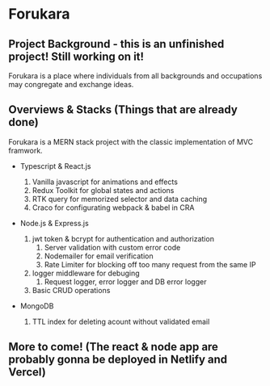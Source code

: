 # Forukara
## Project Background - this is an unfinished project! Still working on it!
Forukara is a place where individuals from all backgrounds and occupations may congregate and exchange ideas.

## Overviews & Stacks (Things that are already done)
Forukara is a MERN stack project with the classic implementation of MVC framwork.
* Typescript & React.js 
  1. Vanilla javascript for animations and effects                   
  2. Redux Toolkit for global states and actions
  3. RTK query for memorized selector and data caching
  4. Craco for configurating webpack & babel in CRA

* Node.js & Express.js
  1. jwt token & bcrypt for authentication and authorization
     1. Server validation with custom error code
     2. Nodemailer for email verification
     3. Rate Limiter for blocking off too many request from the same IP
  2. logger middleware for debuging
     1. Request logger, error logger and DB error logger
  3. Basic CRUD operations

* MongoDB
  1. TTL index for deleting acount without validated email

## More to come! (The react & node app are probably gonna be deployed in Netlify and Vercel)
